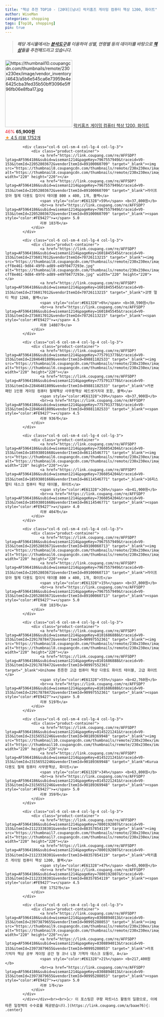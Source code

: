 ```yaml
---
title: "책상 추천 TOP10 - [20대][남녀] 락키홈즈 게이밍 컴퓨터 책상 1200, 화이트"
author: WiseMan
categories: shopping
tags: [Top10, shopping]
pin: true
---
```


> ##### 해당 게시물에서는 [**분석도구**](https://itemscout.io/)를 이용하여 **성별**, **연령별** 등의 데이터를 바탕으로 [**책상**](https://link.coupang.com/a/baae76)들을 추천해드리고 있습니다.
<div class="container"><div class="row">
            <div class="col-6 col-sm-4 col-lg-4 col-lg-3">
                <div class="product-container">
                    <a href="https://link.coupang.com/re/AFFSDP?lptag=AF5964186&subid=wiseman1214&pageKey=7800192807&traceid=V0-153&itemId=21123338299&vendorItemId=88357854127" target="_blank"><img src="https://thumbnail10.coupangcdn.com/thumbnails/remote/230x230ex/image/vendor_inventory/4643/a5b6e545ca6e73959e4e6425cba3fed35b50bff3096e5ff96fb06e8fba17.jpg" alt="https://thumbnail10.coupangcdn.com/thumbnails/remote/230x230ex/image/vendor_inventory/4643/a5b6e545ca6e73959e4e6425cba3fed35b50bff3096e5ff96fb06e8fba17.jpg" width="220" height="220"></a>
                    <a href="https://link.coupang.com/re/AFFSDP?lptag=AF5964186&subid=wiseman1214&pageKey=7800192807&traceid=V0-153&itemId=21123338299&vendorItemId=88357854127" target="_blank">락키홈즈 게이밍 컴퓨터 책상 1200, 화이트</a>
                    <span style="color:#E61328">46%</span> <b>65,900원</b>
                    <br><a href="https://link.coupang.com/re/AFFSDP?lptag=AF5964186&subid=wiseman1214&pageKey=7800192807&traceid=V0-153&itemId=21123338299&vendorItemId=88357854127" target="_blank"><span style="color:#FE9427">★</span> 4.5
                    리뷰 1752개</a>
                </div>
            </div>
            
            <div class="col-6 col-sm-4 col-lg-4 col-lg-3">
                <div class="product-container">
                    <a href="https://link.coupang.com/re/AFFSDP?lptag=AF5964186&subid=wiseman1214&pageKey=7967557949&traceid=V0-153&itemId=22052803672&vendorItemId=89100060709" target="_blank"><img src="https://thumbnail8.coupangcdn.com/thumbnails/remote/230x230ex/image/vendor_inventory/3df8/62913aa54c154ae34bc4ec06b312dc5ac541fef5415398473dc5456cd61a.jpg" alt="https://thumbnail8.coupangcdn.com/thumbnails/remote/230x230ex/image/vendor_inventory/3df8/62913aa54c154ae34bc4ec06b312dc5ac541fef5415398473dc5456cd61a.jpg" width="220" height="220"></a>
                    <a href="https://link.coupang.com/re/AFFSDP?lptag=AF5964186&subid=wiseman1214&pageKey=7967557949&traceid=V0-153&itemId=22052803672&vendorItemId=89100060709" target="_blank">라이프모아 철제 다용도 접이식 테이블 800 x 400, 1개, 블랙</a>
                    <span style="color:#E61328">59%</span> <b>37,800원</b>
                    <br><a href="https://link.coupang.com/re/AFFSDP?lptag=AF5964186&subid=wiseman1214&pageKey=7967557949&traceid=V0-153&itemId=22052803672&vendorItemId=89100060709" target="_blank"><span style="color:#FE9427">★</span> 5.0
                    리뷰 183개</a>
                </div>
            </div>
            
            <div class="col-6 col-sm-4 col-lg-4 col-lg-3">
                <div class="product-container">
                    <a href="https://link.coupang.com/re/AFFSDP?lptag=AF5964186&subid=wiseman1214&pageKey=1601845545&traceid=V0-153&itemId=2736017012&vendorItemId=70726113215" target="_blank"><img src="https://thumbnail8.coupangcdn.com/thumbnails/remote/230x230ex/image/retail/images/8183678145004-cff8e461-9d84-49f0-ad89-e49f0477293e.jpg" alt="https://thumbnail8.coupangcdn.com/thumbnails/remote/230x230ex/image/retail/images/8183678145004-cff8e461-9d84-49f0-ad89-e49f0477293e.jpg" width="220" height="220"></a>
                    <a href="https://link.coupang.com/re/AFFSDP?lptag=AF5964186&subid=wiseman1214&pageKey=1601845545&traceid=V0-153&itemId=2736017012&vendorItemId=70726113215" target="_blank">코멧 멀티 책상 1260, 블랙</a>
                    <span style="color:#E61328">6%</span> <b>30,590원</b>
                    <br><a href="https://link.coupang.com/re/AFFSDP?lptag=AF5964186&subid=wiseman1214&pageKey=1601845545&traceid=V0-153&itemId=2736017012&vendorItemId=70726113215" target="_blank"><span style="color:#FE9427">★</span> 4.5
                    리뷰 14887개</a>
                </div>
            </div>
            
            <div class="col-6 col-sm-4 col-lg-4 col-lg-3">
                <div class="product-container">
                    <a href="https://link.coupang.com/re/AFFSDP?lptag=AF5964186&subid=wiseman1214&pageKey=7757913778&traceid=V0-153&itemId=22846481809&vendorItemId=89881182533" target="_blank"><img src="https://thumbnail6.coupangcdn.com/thumbnails/remote/230x230ex/image/vendor_inventory/adec/2753b2f8d12740874c733130adfa844ec315f38f668750fff7bb3a598fb9.jpg" alt="https://thumbnail6.coupangcdn.com/thumbnails/remote/230x230ex/image/vendor_inventory/adec/2753b2f8d12740874c733130adfa844ec315f38f668750fff7bb3a598fb9.jpg" width="220" height="220"></a>
                    <a href="https://link.coupang.com/re/AFFSDP?lptag=AF5964186&subid=wiseman1214&pageKey=7757913778&traceid=V0-153&itemId=22846481809&vendorItemId=89881182533" target="_blank">카본 패턴 1인용 게이밍 컴퓨터 철제책상 사무용책상 헤드셋거치대 포함, 블랙</a>
                    <span style="color:#E61328">39%</span> <b>37,900원</b>
                    <br><a href="https://link.coupang.com/re/AFFSDP?lptag=AF5964186&subid=wiseman1214&pageKey=7757913778&traceid=V0-153&itemId=22846481809&vendorItemId=89881182533" target="_blank"><span style="color:#FE9427">★</span> 4.5
                    리뷰 936개</a>
                </div>
            </div>
            
            <div class="col-6 col-sm-4 col-lg-4 col-lg-3">
                <div class="product-container">
                    <a href="https://link.coupang.com/re/AFFSDP?lptag=AF5964186&subid=wiseman1214&pageKey=7366054204&traceid=V0-153&itemId=18593801668&vendorItemId=86114546771" target="_blank"><img src="https://thumbnail6.coupangcdn.com/thumbnails/remote/230x230ex/image/rs_quotation_api/hx8b0cl8/20b81f8d32b9467e92538377ef4bc140.jpg" alt="https://thumbnail6.coupangcdn.com/thumbnails/remote/230x230ex/image/rs_quotation_api/hx8b0cl8/20b81f8d32b9467e92538377ef4bc140.jpg" width="220" height="220"></a>
                    <a href="https://link.coupang.com/re/AFFSDP?lptag=AF5964186&subid=wiseman1214&pageKey=7366054204&traceid=V0-153&itemId=18593801668&vendorItemId=86114546771" target="_blank">16피스 멀티 데스크 컴퓨터 책상 테이블, 화이트</a>
                    <span style="color:#E61328">26%</span> <b>41,900원</b>
                    <br><a href="https://link.coupang.com/re/AFFSDP?lptag=AF5964186&subid=wiseman1214&pageKey=7366054204&traceid=V0-153&itemId=18593801668&vendorItemId=86114546771" target="_blank"><span style="color:#FE9427">★</span> 4.0
                    리뷰 404개</a>
                </div>
            </div>
            
            <div class="col-6 col-sm-4 col-lg-4 col-lg-3">
                <div class="product-container">
                    <a href="https://link.coupang.com/re/AFFSDP?lptag=AF5964186&subid=wiseman1214&pageKey=7967557949&traceid=V0-153&itemId=22052803671&vendorItemId=89100060713" target="_blank"><img src="https://thumbnail6.coupangcdn.com/thumbnails/remote/230x230ex/image/vendor_inventory/1691/d1b4a735783ae3eb79b68051d70d414fcec650d35fb103848bf3fc4611cb.jpg" alt="https://thumbnail6.coupangcdn.com/thumbnails/remote/230x230ex/image/vendor_inventory/1691/d1b4a735783ae3eb79b68051d70d414fcec650d35fb103848bf3fc4611cb.jpg" width="220" height="220"></a>
                    <a href="https://link.coupang.com/re/AFFSDP?lptag=AF5964186&subid=wiseman1214&pageKey=7967557949&traceid=V0-153&itemId=22052803671&vendorItemId=89100060713" target="_blank">라이프모아 철제 다용도 접이식 테이블 800 x 400, 1개, 화이트</a>
                    <span style="color:#E61328">15%</span> <b>37,800원</b>
                    <br><a href="https://link.coupang.com/re/AFFSDP?lptag=AF5964186&subid=wiseman1214&pageKey=7967557949&traceid=V0-153&itemId=22052803671&vendorItemId=89100060713" target="_blank"><span style="color:#FE9427">★</span> 5.0
                    리뷰 183개</a>
                </div>
            </div>
            
            <div class="col-6 col-sm-4 col-lg-4 col-lg-3">
                <div class="product-container">
                    <a href="https://link.coupang.com/re/AFFSDP?lptag=AF5964186&subid=wiseman1214&pageKey=8101686888&traceid=V0-153&itemId=22917878472&vendorItemId=90997552361" target="_blank"><img src="https://thumbnail8.coupangcdn.com/thumbnails/remote/230x230ex/image/vendor_inventory/2d2f/3992021c0535931e2430130e1d34450603ba54d99d04af517994f313f00f.png" alt="https://thumbnail8.coupangcdn.com/thumbnails/remote/230x230ex/image/vendor_inventory/2d2f/3992021c0535931e2430130e1d34450603ba54d99d04af517994f313f00f.png" width="220" height="220"></a>
                    <a href="https://link.coupang.com/re/AFFSDP?lptag=AF5964186&subid=wiseman1214&pageKey=8101686888&traceid=V0-153&itemId=22917878472&vendorItemId=90997552361" target="_blank">Unihome 튼튼한 고급 컴퓨터 책상 다용도 화이트 테이블, 고급 화이트</a>
                    <span style="color:#E61328">55%</span> <b>42,760원</b>
                    <br><a href="https://link.coupang.com/re/AFFSDP?lptag=AF5964186&subid=wiseman1214&pageKey=8101686888&traceid=V0-153&itemId=22917878472&vendorItemId=90997552361" target="_blank"><span style="color:#FE9427">★</span> 5.0
                    리뷰 519개</a>
                </div>
            </div>
            
            <div class="col-6 col-sm-4 col-lg-4 col-lg-3">
                <div class="product-container">
                    <a href="https://link.coupang.com/re/AFFSDP?lptag=AF5964186&subid=wiseman1214&pageKey=8145221241&traceid=V0-153&itemId=23156552246&vendorItemId=90189369948" target="_blank"><img src="https://thumbnail10.coupangcdn.com/thumbnails/remote/230x230ex/image/vendor_inventory/ea5a/de2f2689cb262de7bca832a15c50c637786ad44814b428f5e78d6dac342d.jpg" alt="https://thumbnail10.coupangcdn.com/thumbnails/remote/230x230ex/image/vendor_inventory/ea5a/de2f2689cb262de7bca832a15c50c637786ad44814b428f5e78d6dac342d.jpg" width="220" height="220"></a>
                    <a href="https://link.coupang.com/re/AFFSDP?lptag=AF5964186&subid=wiseman1214&pageKey=8145221241&traceid=V0-153&itemId=23156552246&vendorItemId=90189369948" target="_blank">Kurua 다용도 철제 컴퓨터 사무용책상, 화이트</a>
                    <span style="color:#E61328">34%</span> <b>63,800원</b>
                    <br><a href="https://link.coupang.com/re/AFFSDP?lptag=AF5964186&subid=wiseman1214&pageKey=8145221241&traceid=V0-153&itemId=23156552246&vendorItemId=90189369948" target="_blank"><span style="color:#FE9427">★</span> 5.0
                    리뷰 359개</a>
                </div>
            </div>
            
            <div class="col-6 col-sm-4 col-lg-4 col-lg-3">
                <div class="product-container">
                    <a href="https://link.coupang.com/re/AFFSDP?lptag=AF5964186&subid=wiseman1214&pageKey=7800192807&traceid=V0-153&itemId=21123338301&vendorItemId=88357854119" target="_blank"><img src="https://thumbnail7.coupangcdn.com/thumbnails/remote/230x230ex/image/vendor_inventory/b915/8a4e637db3d07025a247d90a8998e607d03e3970c7a74e3da24e888498d3.jpg" alt="https://thumbnail7.coupangcdn.com/thumbnails/remote/230x230ex/image/vendor_inventory/b915/8a4e637db3d07025a247d90a8998e607d03e3970c7a74e3da24e888498d3.jpg" width="220" height="220"></a>
                    <a href="https://link.coupang.com/re/AFFSDP?lptag=AF5964186&subid=wiseman1214&pageKey=7800192807&traceid=V0-153&itemId=21123338301&vendorItemId=88357854119" target="_blank">락키홈즈 게이밍 컴퓨터 책상 1200, 블랙</a>
                    <span style="color:#E61328">47%</span> <b>65,900원</b>
                    <br><a href="https://link.coupang.com/re/AFFSDP?lptag=AF5964186&subid=wiseman1214&pageKey=7800192807&traceid=V0-153&itemId=21123338301&vendorItemId=88357854119" target="_blank"><span style="color:#FE9427">★</span> 4.5
                    리뷰 1752개</a>
                </div>
            </div>
            
            <div class="col-6 col-sm-4 col-lg-4 col-lg-3">
                <div class="product-container">
                    <a href="https://link.coupang.com/re/AFFSDP?lptag=AF5964186&subid=wiseman1214&pageKey=8308894013&traceid=V0-153&itemId=23973879655&vendorItemId=90995208053" target="_blank"><img src="https://thumbnail9.coupangcdn.com/thumbnails/remote/230x230ex/image/vendor_inventory/ff13/d48733a883700112530d34d7098b28127c76d268ff393b08ce137be59ddf.jpg" alt="https://thumbnail9.coupangcdn.com/thumbnails/remote/230x230ex/image/vendor_inventory/ff13/d48733a883700112530d34d7098b28127c76d268ff393b08ce137be59ddf.jpg" width="220" height="220"></a>
                    <a href="https://link.coupang.com/re/AFFSDP?lptag=AF5964186&subid=wiseman1214&pageKey=8308894013&traceid=V0-153&itemId=23973879655&vendorItemId=90995208053" target="_blank">라포 기억자 책상 공부 게이밍 공간 형 코너 L형 기역자 데스크 모퉁이, A</a>
                    <span style="color:#E61328">21%</span> <b>217,400원</b>
                    <br><a href="https://link.coupang.com/re/AFFSDP?lptag=AF5964186&subid=wiseman1214&pageKey=8308894013&traceid=V0-153&itemId=23973879655&vendorItemId=90995208053" target="_blank"><span style="color:#FE9427">★</span> 5.0
                    리뷰 1개</a>
                </div>
            </div>
            </div></div><br><br>[👉 이 포스팅은 쿠팡 파트너스 활동의 일환으로, 이에 따른 일정액의 수수료를 제공받습니다.](https://link.coupang.com/a/baae76){: .center}